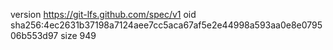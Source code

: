 version https://git-lfs.github.com/spec/v1
oid sha256:4ec2631b37198a7124aee7cc5aca67af5e2e44998a593aa0e8e079506b553d97
size 949
